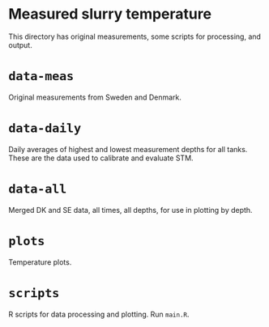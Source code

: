 # Measured slurry temperature
This directory has original measurements, some scripts for processing, and output.

# `data-meas`
Original measurements from Sweden and Denmark.

# `data-daily`
Daily averages of highest and lowest measurement depths for all tanks.
These are the data used to calibrate and evaluate STM.

# `data-all` 
Merged DK and SE data, all times, all depths, for use in plotting by depth.

# `plots`
Temperature plots.

# `scripts`
R scripts for data processing and plotting.
Run `main.R`.
